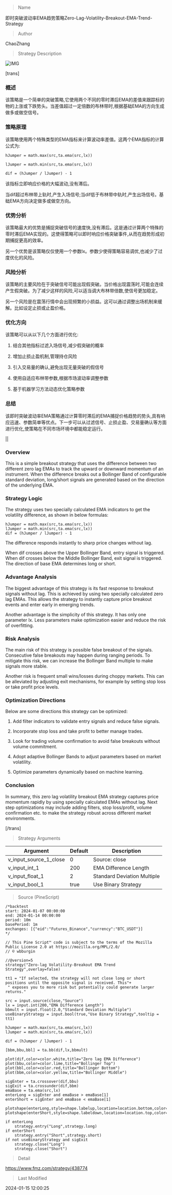 
> Name

即时突破波动率EMA趋势策略Zero-Lag-Volatility-Breakout-EMA-Trend-Strategy

> Author

ChaoZhang

> Strategy Description

![IMG](https://www.fmz.com/upload/asset/11ca7e5f690e711664d.png)

[trans]

### 概述

该策略是一个简单的突破策略,它使用两个不同的零时滞后EMA的差值来跟踪标的物的上涨或下跌势头。当差值超过一定倍数的布林带时,根据基础EMA的方向生成做多或做空信号。

### 策略原理

该策略使用两个特殊类型的EMA指标来计算波动率差值。这两个EMA指标的计算公式为:

```
hJumper = math.max(src,ta.ema(src,lx)) 

lJumper = math.min(src,ta.ema(src,lx))

dif = (hJumper / lJumper) - 1
```

该指标立即响应价格的大幅波动,没有滞后。

当dif超过布林带上轨时,产生入场信号;当dif低于布林带中轨时,产生出场信号。基础EMA方向决定做多或做空方向。

### 优势分析

该策略最大的优势是捕捉突破信号的速度快,没有滞后。这是通过计算两个特殊的零时滞后EMA实现的。这使得策略可以即时响应价格突破事件,从而在趋势形成初期捕捉更高的效率。

另一个优势是该策略仅仅使用一个参数lx。参数少使得策略容易调优,也减少了过度优化的风险。

### 风险分析

该策略的主要风险在于突破信号可能出现假突破。当价格出现震荡时,可能会连续产生假突破。为了减少这样的风险,可以适当调大布林带倍数,使信号更加稳定。

另一个风险是在震荡行情中会出现频繁的小损益。这可以通过调整出场机制来缓解。比如设定止损或止盈价格。

### 优化方向

该策略可以从以下几个方面进行优化:

1. 结合其他指标过滤入场信号,减少假突破的概率

2. 增加止损止盈机制,管理持仓风险

3. 引入交易量的确认,避免出现无量突破的假信号

4. 使用自适应布林带参数,根据市场波动率调整参数

5. 基于机器学习方法动态优化策略参数

### 总结

该即时突破波动率EMA策略通过计算零时滞后的EMA捕捉价格趋势的势头,具有响应迅速、参数简单等优点。下一步可以从过滤信号、止损止盈、交易量确认等方面进行优化,使策略在不同市场环境中都能稳定运行。

||

### Overview

This is a simple breakout strategy that uses the difference between two different zero lag EMAs to track the upward or downward momentum of an instrument. When the difference breaks out a Bollinger Band of configurable standard deviation, long/short signals are generated based on the direction of the underlying EMA.

### Strategy Logic  

The strategy uses two specially calculated EMA indicators to get the volatility difference, as shown in below formulas:

```
hJumper = math.max(src,ta.ema(src,lx))
lJumper = math.min(src,ta.ema(src,lx))  
dif = (hJumper / lJumper) - 1
```

The difference responds instantly to sharp price changes without lag.

When dif crosses above the Upper Bollinger Band, entry signal is triggered. When dif crosses below the Middle Bollinger Band, exit signal is triggered. The direction of base EMA determines long or short.


### Advantage Analysis

The biggest advantage of this strategy is its fast response to breakout signals without lag. This is achieved by using two specially calculated zero lag EMAs. This allows the strategy to instantly capture price breakout events and enter early in emerging trends.  

Another advantage is the simplicity of this strategy. It has only one parameter lx. Less parameters make optimization easier and reduce the risk of overfitting.

### Risk Analysis  

The main risk of this strategy is possible false breakout of the signals. Consecutive false breakouts may happen during ranging periods. To mitigate this risk, we can increase the Bollinger Band multiple to make signals more stable.

Another risk is frequent small wins/losses during choppy markets. This can be alleviated by adjusting exit mechanisms, for example by setting stop loss or take profit price levels.

### Optimization Directions   

Below are some directions this strategy can be optimized:

1. Add filter indicators to validate entry signals and reduce false signals.

2. Incorporate stop loss and take profit to better manage trades. 

3. Look for trading volume confirmation to avoid false breakouts without volume commitment.  

4. Adopt adaptive Bollinger Bands to adjust parameters based on market volatility.

5. Optimize parameters dynamically based on machine learning.

### Conclusion

In summary, this zero lag volatility breakout EMA strategy captures price momentum rapidly by using specially calculated EMAs without lag. Next step optimizations may include adding filters, stop loss/profit, volume confirmation etc. to make the strategy robust across different market environments.

[/trans]

> Strategy Arguments



|Argument|Default|Description|
|----|----|----|
|v_input_source_1_close|0|Source: close|high|low|open|hl2|hlc3|hlcc4|ohlc4|
|v_input_int_1|200|EMA Difference Length|
|v_input_float_1|2|Standard Deviation Multiple|
|v_input_bool_1|true|Use Binary Strategy|


> Source (PineScript)

``` pinescript
/*backtest
start: 2024-01-07 00:00:00
end: 2024-01-14 00:00:00
period: 10m
basePeriod: 1m
exchanges: [{"eid":"Futures_Binance","currency":"BTC_USDT"}]
*/

// This Pine Script™ code is subject to the terms of the Mozilla Public License 2.0 at https://mozilla.org/MPL/2.0/
// © wbburgin

//@version=5
strategy("Zero-lag Volatility-Breakout EMA Trend Strategy",overlay=false)

tt1 = "If selected, the strategy will not close long or short positions until the opposite signal is received. This"+
 " exposes you to more risk but potentially could generate larger returns."

src = input.source(close,"Source")
lx = input.int(200,"EMA Difference Length")
bbmult = input.float(2.0,"Standard Deviation Multiple")
useBinaryStrategy = input.bool(true,"Use Binary Strategy",tooltip = tt1)

hJumper = math.max(src,ta.ema(src,lx))
lJumper = math.min(src,ta.ema(src,lx))

dif = (hJumper / lJumper) - 1

[bbm,bbu,bbl] = ta.bb(dif,lx,bbmult)

plot(dif,color=color.white,title="Zero lag EMA Difference")
plot(bbu,color=color.lime,title="Bollinger Top")
plot(bbl,color=color.red,title="Bollinger Bottom")
plot(bbm,color=color.yellow,title="Bollinger Middle")

sigEnter = ta.crossover(dif,bbu)
sigExit = ta.crossunder(dif,bbm)
emaBase = ta.ema(src,lx)
enterLong = sigEnter and emaBase > emaBase[1]
enterShort = sigEnter and emaBase < emaBase[1]

plotshape(enterLong,style=shape.labelup,location=location.bottom,color=color.green,size=size.tiny)
plotshape(enterShort,style=shape.labeldown,location=location.top,color=color.red,size=size.tiny)

if enterLong
    strategy.entry("Long",strategy.long)
if enterShort
    strategy.entry("Short",strategy.short)
if not useBinaryStrategy and sigExit
    strategy.close("Long")
    strategy.close("Short")
```

> Detail

https://www.fmz.com/strategy/438774

> Last Modified

2024-01-15 12:00:25
